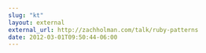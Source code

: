 ```yaml
---
slug: "kt"
layout: external
external_url: http://zachholman.com/talk/ruby-patterns
date: 2012-03-01T09:50:44-06:00
---
```

